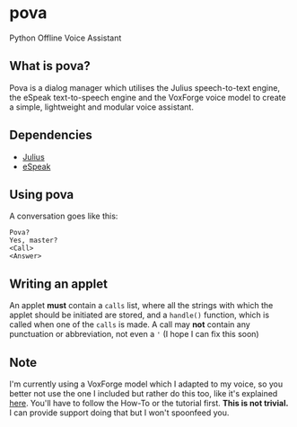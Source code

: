 # pova
Python Offline Voice Assistant

## What is pova?
Pova is a dialog manager which utilises the Julius speech-to-text engine, the eSpeak text-to-speech engine and the VoxForge voice model to create a simple, lightweight and modular voice assistant.

## Dependencies
- [Julius](https://github.com/julius-speech/julius)
- [eSpeak](http://espeak.sourceforge.net/)

## Using pova
A conversation goes like this:
```
Pova?
Yes, master?
<Call>
<Answer>
```

## Writing an applet
An applet **must** contain a `calls` list, where all the strings with which the applet should be initiated are stored, and a `handle()` function, which is called when one of the `calls` is made.
A call may **not** contain any punctuation or abbreviation, not even a `'` (I hope I can fix this soon)

## Note
I'm currently using a VoxForge model which I adapted to my voice, so you better not use the one I included but rather do this too, like it's explained [here](http://www.voxforge.org/home/dev). You'll have to follow the How-To or the tutorial first. **This is not trivial.** I can provide support doing that but I won't spoonfeed you.
